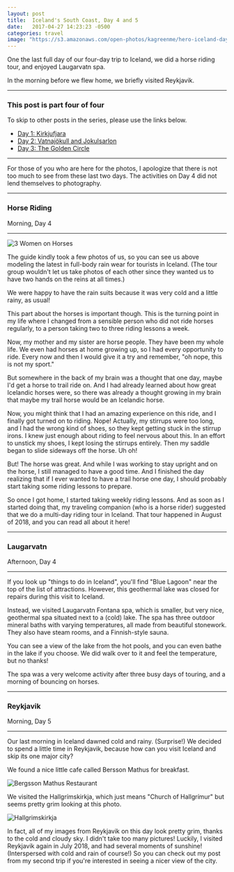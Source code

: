 ```yaml
---
layout: post
title:  Iceland's South Coast, Day 4 and 5
date:   2017-04-27 14:23:23 -0500
categories: travel
image: "https://s3.amazonaws.com/open-photos/kagreenme/hero-iceland-day4.png"
---
```


One the last full day of our four-day trip to Iceland, we did a horse riding tour, and enjoyed Laugarvatn spa.

In the morning before we flew home, we briefly visited Reykjavik.

<!--more-->

----

<h3>This post is part four of four</h3>
<p>To skip to other posts in the series, please use the links below.</p>
<ul>
  <li><a href="{{ site.url }}/posts/iceland-southern-coast-day-1.html/">Day 1: Kirkjufjara</a></li>
  <li><a href="{{ site.url }}/posts/iceland-southern-coast-day-2.html">Day 2: Vatnajökull and Jokulsarlon</a></li>
  <li><a href="{{ site.url }}/posts/iceland-southern-coast-day-3.html">Day 3: The Golden Circle</a></li>
</ul>

----

For those of you who are here for the photos, I apologize that there is not too much to see from these last two days. The activities on Day 4 did not lend themselves to photography.

----

<h3>Horse Riding</h3>
<p>Morning, Day 4</p>

----

<img src="/img/blank.png" alt="3 Women on Horses" data-echo="https://s3.amazonaws.com/open-photos/kagreenme/iceland2017-riding.jpg" class="img-fluid">

The guide kindly took a few photos of us, so you can see us above modeling the latest in full-body rain wear for tourists in Iceland. (The tour group wouldn't let us take photos of each other since they wanted us to have two hands on the reins at all times.)

We were happy to have the rain suits because it was very cold and a little rainy, as usual!

This part about the horses is important though. This is the turning point in my life where I changed from a sensible person who did not ride horses regularly, to a person taking two to three riding lessons a week.

Now, my mother and my sister are horse people. They have been my whole life. We even had horses at home growing up, so I had every opportunity to ride. Every now and then I would give it a try and remember, "oh nope, this is not my sport."

But somewhere in the back of my brain was a thought that one day, maybe I'd get a horse to trail ride on. And I had already learned about how great Icelandic horses were, so there was already a thought growing in my brain that maybe my trail horse would be an Icelandic horse.

Now, you might think that I had an amazing experience on this ride, and I finally got turned on to riding. Nope! Actually, my stirrups were too long, and I had the wrong kind of shoes, so they kept getting stuck in the stirrup irons. I knew just enough about riding to feel nervous about this. In an effort to unstick my shoes, I kept losing the stirrups entirely. Then my saddle began to slide sideways off the horse. Uh oh!

But! The horse was great. And while I was working to stay upright and on the horse, I still managed to have a good time. And I finished the day realizing that if I ever wanted to have a trail horse one day, I should probably start taking some riding lessons to prepare.

So once I got home, I started taking weekly riding lessons. And as soon as I started doing that, my traveling companion (who is a horse rider) suggested that we do a multi-day riding tour in Iceland. That tour happened in August of 2018, and you can read all about it here!

----

<h3>Laugarvatn</h3>
<p>Afternoon, Day 4</p>

----

If you look up "things to do in Iceland", you'll find "Blue Lagoon" near the top of the list of attractions. However, this geothermal lake was closed for repairs during this visit to Iceland.

Instead, we visited Laugarvatn Fontana spa, which is smaller, but very nice, geothermal spa situated next to a (cold) lake. The spa has three outdoor mineral baths with varying temperatures, all made from beautiful stonework. They also have steam rooms, and a Finnish-style sauna.

You can see a view of the lake from the hot pools, and you can even bathe in the lake if you choose. We did walk over to it and feel the temperature, but no thanks!

The spa was a very welcome activity after three busy days of touring, and a morning of bouncing on horses.

----

<h3>Reykjavik</h3>
<p>Morning, Day 5</p>

----

Our last morning in Iceland dawned cold and rainy. (Surprise!) We decided to spend a little time in Reykjavik, because how can you visit Iceland and skip its one major city?

We found a nice little cafe called Bersson Mathus for breakfast.

<img src="/img/blank.png" alt="Bergsson Mathus Restaurant" data-echo="https://s3.amazonaws.com/open-photos/kagreenme/iceland2017-bergsson-mathus.png" class="img-fluid">

We visited the Hallgrímskirkja, which just means "Church of Hallgrímur" but seems pretty grim looking at this photo.

<img src="/img/blank.png" alt="Hallgrimskirkja" data-echo="https://s3.amazonaws.com/open-photos/kagreenme/iceland2017-reykjavik.png" class="img-fluid">

In fact, all of my images from Reykjavik on this day look pretty grim, thanks to the cold and cloudy sky. I didn't take too many pictures! Luckily, I visited Reykjavik again in July 2018, and had several moments of sunshine! (Interspersed with cold and rain of course!) So you can check out my post from my second trip if you're interested in seeing a nicer view of the city.
